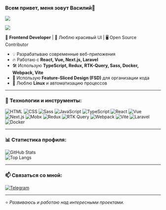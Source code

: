 ### Всем привет, меня зовут Василий👋

![](https://komarev.com/ghpvc/?username=Ignasiya)

[![](https://www.codewars.com/users/@Ignasiy93/badges/large)](https://www.codewars.com/users/@Ignasiy93)

🚀 **Frontend Developer** | 🎨 Люблю красивый UI | 🖥 Open Source Contributor  

- 💡 Разрабатываю современные веб-приложения
- 🔥 Работаю с **React, Vue, Next.js, Laravel**
- 🛠 Использую **TypeScript, Redux, RTK-Query, Sass, Docker, Webpack, Vite**
- 📂 Использую **Feature-Sliced Design (FSD)** для организации кода
- 🐧 Люблю **Linux** и автоматизацию процессов

---

### 🚀 **Технологии и инструменты:**  

![HTML](https://img.shields.io/badge/HTML5-E34F26?style=for-the-badge&logo=html5&logoColor=white)
![CSS](https://img.shields.io/badge/CSS3-1572B6?style=for-the-badge&logo=css3&logoColor=white)
![Sass](https://img.shields.io/badge/Sass-CC6699?style=for-the-badge&logo=sass&logoColor=white)
![JavaScript](https://img.shields.io/badge/JavaScript-F7DF1E?style=for-the-badge&logo=javascript&logoColor=black)
![TypeScript](https://img.shields.io/badge/TypeScript-007ACC?style=for-the-badge&logo=typescript&logoColor=white)
![React](https://img.shields.io/badge/React-20232A?style=for-the-badge&logo=react&logoColor=61DAFB)
![Vue](https://img.shields.io/badge/Vue.js-4FC08D?style=for-the-badge&logo=vue.js&logoColor=white)
![Next.js](https://img.shields.io/badge/Next.js-000000?style=for-the-badge&logo=next.js&logoColor=white)
![Mobx](https://img.shields.io/badge/Mobx-orange?style=for-the-badge&logo=mobx&logoColor=white)
![Redux](https://img.shields.io/badge/Redux-764ABC?style=for-the-badge&logo=redux&logoColor=white)
![RTK Query](https://img.shields.io/badge/RTK--Query-764ABC?style=for-the-badge&logo=redux&logoColor=white)
![Webpack](https://img.shields.io/badge/Webpack-8DD6F9?style=for-the-badge&logo=webpack&logoColor=white)
![Vite](https://img.shields.io/badge/Vite-646CFF?style=for-the-badge&logo=vite&logoColor=white)
![Laravel](https://img.shields.io/badge/Laravel-FF2D20?style=for-the-badge&logo=laravel&logoColor=white)
![Docker](https://img.shields.io/badge/Docker-2496ED?style=for-the-badge&logo=docker&logoColor=white)

---

### 📊 **Статистика профиля:**

![GitHub Stats](https://github-readme-stats.vercel.app/api?username=Ignasiya&show_icons=true&theme=radical)  
![Top Langs](https://github-readme-stats.vercel.app/api/top-langs/?username=Ignasiya&layout=compact&theme=radical)  

---

### 📫 **Связаться со мной:**

[![Telegram](https://img.shields.io/badge/Telegram-26A5E4?style=for-the-badge&logo=telegram&logoColor=white)](https://t.me/Ignasyia)

---

⭐️ _Развиваюсь и работаю над интересными проектами._
